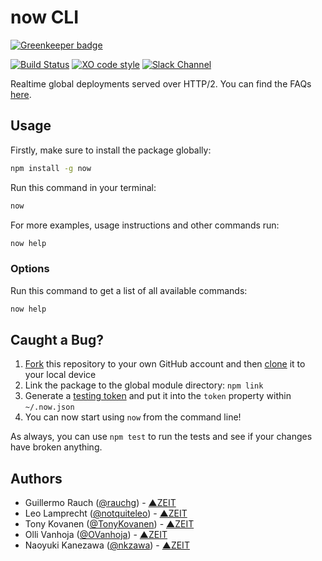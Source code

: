 # now CLI

[![Greenkeeper badge](https://badges.greenkeeper.io/zeit/now-cli.svg)](https://greenkeeper.io/)

[![Build Status](https://travis-ci.org/zeit/now-cli.svg?branch=master)](https://travis-ci.org/zeit/now-cli)
[![XO code style](https://img.shields.io/badge/code_style-XO-5ed9c7.svg)](https://github.com/sindresorhus/xo)
[![Slack Channel](https://zeit-slackin.now.sh/badge.svg)](https://zeit.chat)

Realtime global deployments served over HTTP/2. You can find the FAQs [here](https://zeit.co/now#frequently-asked-questions).

## Usage

Firstly, make sure to install the package globally:

```bash
npm install -g now
```

Run this command in your terminal:

```bash
now
```

For more examples, usage instructions and other commands run:

```bash
now help
```

### Options

Run this command to get a list of all available commands:

```bash
now help
```

## Caught a Bug?

1. [Fork](https://help.github.com/articles/fork-a-repo/) this repository to your own GitHub account and then [clone](https://help.github.com/articles/cloning-a-repository/) it to your local device
2. Link the package to the global module directory: `npm link`
3. Generate a [testing token](https://zeit.co/account#api-tokens) and put it into the `token` property within `~/.now.json`
4. You can now start using `now` from the command line!

As always, you can use `npm test` to run the tests and see if your changes have broken anything.

## Authors

- Guillermo Rauch ([@rauchg](https://twitter.com/rauchg)) - [▲ZEIT](https://zeit.co)
- Leo Lamprecht ([@notquiteleo](https://twitter.com/notquiteleo)) - [▲ZEIT](https://zeit.co)
- Tony Kovanen ([@TonyKovanen](https://twitter.com/TonyKovanen)) - [▲ZEIT](https://zeit.co)
- Olli Vanhoja ([@OVanhoja](https://twitter.com/OVanhoja)) - [▲ZEIT](https://zeit.co)
- Naoyuki Kanezawa ([@nkzawa](https://twitter.com/nkzawa)) - [▲ZEIT](https://zeit.co)
